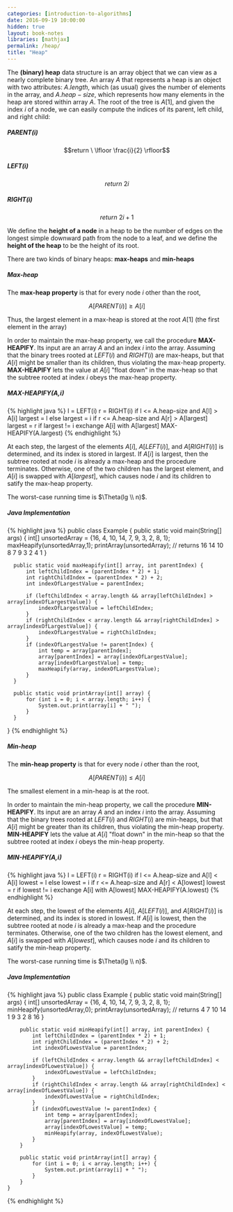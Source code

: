 ```yaml
---
categories: [introduction-to-algorithms]
date: 2016-09-19 10:00:00
hidden: true
layout: book-notes
libraries: [mathjax]
permalink: /heap/
title: "Heap"
---
```


The __(binary) heap__ data structure is an array object that we can view as a nearly complete binary tree. An array $A$ that represents a heap is an object with two attributes: $A.length$, which (as usual) gives the number of elements in the array, and $A.heap-size$, which represents how many elements in the heap are stored within array $A$. The root of the tree is $A[1]$, and given the index $i$ of a node, we can easily compute the indices of its parent, left child, and right child:

##### PARENT(i)

$$return \ \lfloor \frac{i}{2} \rfloor$$

##### LEFT(i)

$$return \ 2i$$

##### RIGHT(i)

$$return \ 2i + 1$$

We define the __height of a node__ in a heap to be the number of edges on the longest simple downward path from the node to a leaf, and we define the __height of the heap__ to be the height of its root.

There are two kinds of binary heaps: __max-heaps__ and __min-heaps__

##### Max-heap

The __max-heap property__ is that for every node $i$ other than the root,

$$A[PARENT(i)] \geq A[i]$$

Thus, the largest element in a max-heap is stored at the root $A[1]$ (the first element in the array)

In order to maintain the max-heap property, we call the procedure __MAX-HEAPIFY__. Its input are an array $A$ and an index $i$ into the array. Assuming that the binary trees rooted at $LEFT(i)$ and $RIGHT(i)$ are max-heaps, but that $A[i]$ might be smaller than its children, thus violating the max-heap property. __MAX-HEAPIFY__ lets the value at $A[i]$ "float down" in the max-heap so that the subtree rooted at index $i$ obeys the max-heap property.

##### MAX-HEAPIFY(A,i)

{% highlight java %}
  l = LEFT(i)
  r = RIGHT(i)
  if l <= A.heap-size and A[l] > A[i]
    largest = l
  else largest = i
  if r <= A.heap-size and A[r] > A[largest]
    largest = r
  if largest != i
    exchange A[i] with A[largest]
    MAX-HEAPIFY(A.largest)
{% endhighlight %}

At each step, the largest of the elements $A[i]$, $A[LEFT(i)]$, and $A[RIGHT(i)]$ is determined, and its index is stored in largest. If $A[i]$ is largest, then the subtree rooted at node $i$ is already a max-heap and the procedure terminates. Otherwise, one of the two children has the largest element, and $A[i]$ is swapped with $A[largest]$, which causes node $i$ and its children to satify the max-heap property.

The worst-case running time is $\Theta(lg \\ n)$.

##### Java Implementation

{% highlight java %}
  public class Example {
      public static void main(String[] args) {
          int[] unsortedArray = {16, 4, 10, 14, 7, 9, 3, 2, 8, 1};
          maxHeapify(unsortedArray,1);
          printArray(unsortedArray);
          // returns 16 14 10 8 7 9 3 2 4 1
      }

      public static void maxHeapify(int[] array, int parentIndex) {
          int leftChildIndex = (parentIndex * 2) + 1;
          int rightChildIndex = (parentIndex * 2) + 2;
          int indexOfLargestValue = parentIndex;

          if (leftChildIndex < array.length && array[leftChildIndex] > array[indexOfLargestValue]) {
              indexOfLargestValue = leftChildIndex;
          }
          if (rightChildIndex < array.length && array[rightChildIndex] > array[indexOfLargestValue]) {
              indexOfLargestValue = rightChildIndex;
          }
          if (indexOfLargestValue != parentIndex) {
              int temp = array[parentIndex];
              array[parentIndex] = array[indexOfLargestValue];
              array[indexOfLargestValue] = temp;
              maxHeapify(array, indexOfLargestValue);
          }
      }

      public static void printArray(int[] array) {
          for (int i = 0; i < array.length; i++) {
              System.out.print(array[i] + " ");
          }
      }
  }
{% endhighlight %}

##### Min-heap

The __min-heap property__ is that for every node $i$ other than the root,

$$A[PARENT(i)] \leq A[i]$$

The smallest element in a min-heap is at the root.

In order to maintain the min-heap property, we call the procedure __MIN-HEAPIFY__. Its input are an array $A$ and an index $i$ into the array. Assuming that the binary trees rooted at $LEFT(i)$ and $RIGHT(i)$ are min-heaps, but that $A[i]$ might be greater than its children, thus violating the min-heap property. __MIN-HEAPIFY__ lets the value at $A[i]$ "float down" in the min-heap so that the subtree rooted at index $i$ obeys the min-heap property.

##### MIN-HEAPIFY(A,i)

{% highlight java %}
  l = LEFT(i)
  r = RIGHT(i)
  if l <= A.heap-size and A[l] < A[i]
    lowest = l
  else lowest = i
  if r <= A.heap-size and A[r] < A[lowest]
    lowest = r
  if lowest != i
    exchange A[i] with A[lowest]
    MAX-HEAPIFY(A.lowest)
{% endhighlight %}

At each step, the lowest of the elements $A[i]$, $A[LEFT(i)]$, and $A[RIGHT(i)]$ is determined, and its index is stored in lowest. If $A[i]$ is lowest, then the subtree rooted at node $i$ is already a max-heap and the procedure terminates. Otherwise, one of the two children has the lowest element, and $A[i]$ is swapped with $A[lowest]$, which causes node $i$ and its children to satify the min-heap property.

The worst-case running time is $\Theta(lg \\ n)$.

##### Java Implementation

{% highlight java %}
    public class Example {
        public static void main(String[] args) {
            int[] unsortedArray = {16, 4, 10, 14, 7, 9, 3, 2, 8, 1};
            minHeapify(unsortedArray,0);
            printArray(unsortedArray);
            // returns 4 7 10 14 1 9 3 2 8 16
        }

        public static void minHeapify(int[] array, int parentIndex) {
            int leftChildIndex = (parentIndex * 2) + 1;
            int rightChildIndex = (parentIndex * 2) + 2;
            int indexOfLowestValue = parentIndex;

            if (leftChildIndex < array.length && array[leftChildIndex] < array[indexOfLowestValue]) {
                indexOfLowestValue = leftChildIndex;
            }
            if (rightChildIndex < array.length && array[rightChildIndex] < array[indexOfLowestValue]) {
                indexOfLowestValue = rightChildIndex;
            }
            if (indexOfLowestValue != parentIndex) {
                int temp = array[parentIndex];
                array[parentIndex] = array[indexOfLowestValue];
                array[indexOfLowestValue] = temp;
                minHeapify(array, indexOfLowestValue);
            }
        }

        public static void printArray(int[] array) {
            for (int i = 0; i < array.length; i++) {
                System.out.print(array[i] + " ");
            }
        }
    }
{% endhighlight %}